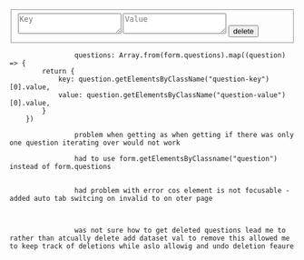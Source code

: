 <fieldset name="questions" class="question form-field" oninput="matchHeights(this)">
                        <textarea placeholder="Key" name="key" class="question-key" required></textarea>
                        <textarea placeholder="Value" name="value" class="question-value" required></textarea>
                        <button class="question-delete-button" type="button" onclick="removeQuestion(this)">
                            <span class="material-symbols-outlined">
                                delete
                            </span>
                        </button>
                    </fieldset>

                    questions: Array.from(form.questions).map((question) => {
            return {
                key: question.getElementsByClassName("question-key")[0].value,
                value: question.getElementsByClassName("question-value")[0].value,
            }
        })

                    problem when getting as when getting if there was only one question iterating over would not work

                    had to use form.getElementsByClassname("question") instead of form.questions


                    had problem with error cos element is not focusable - added auto tab switcing on invalid to on oter page



                    was not sure how to get deleted questions lead me to rather than atcually delete add dataset val to remove this allowed me to keep track of deletions while aslo allowig and undo deletion feaure